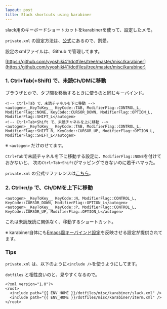 ```yaml
---
layout: post
title: Slack shortcuts using karabiner
---
```


slack用のキーボードショートカットをkarabinerを使って、設定したメモ。

`private.xml` の設定方法は、[公式](https://pqrs.org/osx/karabiner/document.html.en#privatexml)にあるので、割愛。

設定のxmlファイルは、Github で管理してます。

[https://github.com/yyoshiki41/dotfiles/tree/master/misc/karabiner](https://github.com/yyoshiki41/dotfiles/tree/master/misc/karabiner)

### 1. Ctrl+Tab(+Shift) で、未読Ch/DMに移動

ブラウザとかで、タブ間を移動するときに使うのと同じキーバインド。

```
<!-- Ctrl+Tab で、未読チャネルを下に移動 -->
<autogen>__KeyToKey__ KeyCode::TAB, ModifierFlag::CONTROL_L, ModifierFlag::NONE, KeyCode::CURSOR_DOWN, ModifierFlag::OPTION_L, ModifierFlag::SHIFT_L</autogen>
<!-- Ctrl+Tab+Shift で、未読チャネルを上に移動 -->
<autogen>__KeyToKey__ KeyCode::TAB, ModifierFlag::CONTROL_L, ModifierFlag::SHIFT_R, KeyCode::CURSOR_UP, ModifierFlag::OPTION_L, ModifierFlag::SHIFT_L</autogen>
```

※ `<autogen>` だけのせてます。

`Ctrl+Tab`で未読チャネルを下に移動する設定に、`ModifierFlag::NONE`を付けておかないと、
次の`Ctrl+Tab+Shift`がマッピングできないのに若干ハマった。

`private.xml` の公式リファレンスは[こちら](https://pqrs.org/osx/karabiner/xml.html.en)。

### 2. Ctrl+n/p で、Ch/DMを上下に移動

```
<autogen>__KeyToKey__ KeyCode::N, ModifierFlag::CONTROL_L, KeyCode::CURSOR_DOWN, ModifierFlag::OPTION_L</autogen>
<autogen>__KeyToKey__ KeyCode::P, ModifierFlag::CONTROL_L, KeyCode::CURSOR_UP, ModifierFlag::OPTION_L</autogen>
```

これは未読既読に関係なく、移動するショートカット。

※ karabiner自体にも[Emacs風キーバインド設定](https://pqrs.org/osx/karabiner/gallery.html.ja#use-emacs-key-bindings-everywhere)を反映させる設定が提供されてます。

### Tips

`private.xml` は、以下のように`<include />`を使うようにしてます。

`dotfiles` と相性良いのと、見やすくなるので。

```
<?xml version="1.0"?>
<root>
  <include path="{{ ENV_HOME }}/dotfiles/misc/karabiner/slack.xml" />
  <include path="{{ ENV_HOME }}/dotfiles/misc/karabiner/iterm.xml" />
</root>
```
